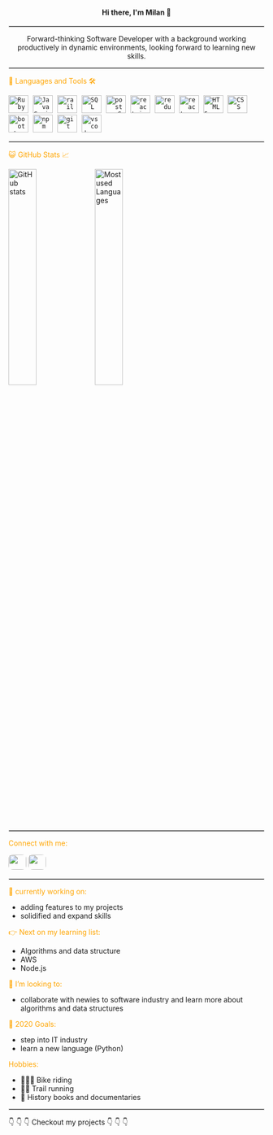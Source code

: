<h4 align="center"> Hi there, I'm Milan 👋 </h4>

<hr style="border:0.9px ridge lightgray"> </hr>

<p align="center">Forward-thinking Software Developer with a background working productively in dynamic environments, looking forward to learning new skills. </p>

  <!-- <p> 🎭 Fun 💯 fact:  </p> -->

<hr style="border:0.9px ridge lightgray"> </hr>

<p style="color:orange"> 💬 Languages and Tools 🛠️ </p>
<code><img style="margin-right:5px" height="35" width="39" src="https://encrypted-tbn0.gstatic.com/images?q=tbn:ANd9GcRfqN8TibosvoL-zcoD5gIJbbvIwQRsPXGd4w&usqp=CAU" alt="Ruby"></code>
<code><img style="margin-right:5px" height="35" width="39" src="https://www.computerhope.com/jargon/j/javascript.png" alt="JavaScript"></code>
<code><img style="margin-right:5px" height="35" width="39" src="https://encrypted-tbn0.gstatic.com/images?q=tbn:ANd9GcS1-hbc5uiUvkHxTIjHROe7pgI3f8TMFYUyGfoTPkIeUkttRD9xsBgNk7qC8z7ZGCWF23E&usqp=CAU" alt="rails"></code>
<code><img style="margin-right:5px" height="35" width="39" src="https://cloudblogs.microsoft.com/uploads/prod/sites/32/2020/05/SQL.png" alt="SQL"></code>
<code><img style="margin-right:5px" height="35" width="39" src="https://upload.wikimedia.org/wikipedia/commons/thumb/2/29/Postgresql_elephant.svg/1200px-Postgresql_elephant.svg.png" alt="postgreSQL"></code>
<code><img src="https://res.cloudinary.com/practicaldev/image/fetch/s--3zWuwYa3--/c_imagga_scale,f_auto,fl_progressive,h_900,q_auto,w_1600/https://dev-to-uploads.s3.amazonaws.com/uploads/articles/pdib9r9rk5j1m7oala1p.png" style="margin-right:5px" height="35" width="39" alt="react.js"></code>
<code><img style="margin-right:5px" height="35" width="39" src="https://chriscourses.com/img/blog/redux/redux.jpg" alt="redux"></code>
<code><img style="margin-right:5px" height="35" width="39" src="https://www.loginradius.com/blog/async/static/a53096b6796dd3d1e3f3df8bc77a6689/03979/index.png" alt="react-router"></code>
<code><img style="margin-right:5px" height="35" width="39" src="https://upload.wikimedia.org/wikipedia/commons/thumb/6/61/HTML5_logo_and_wordmark.svg/1200px-HTML5_logo_and_wordmark.svg.png" alt="HTML5"></code>
<code><img style="margin-right:5px" height="35" width="39" src="https://upload.wikimedia.org/wikipedia/commons/thumb/d/d5/CSS3_logo_and_wordmark.svg/1200px-CSS3_logo_and_wordmark.svg.png" alt="CSS"></code>
<code><img style="margin-right:5px" height="35" width="39" src="https://encrypted-tbn0.gstatic.com/images?q=tbn:ANd9GcQ7YM1mnDVjOkXzB1Y_dZKp8Hiuyi4q7U8wVQ&usqp=CAU"alt="bootstrap"></code>
<code><img style="margin-right:5px" height="35" width="39" src="https://www.zdnet.com/a/img/resize/41f98ac5e953bbdc816fda798ab505817d23e886/2020/01/13/7b52414d-132a-4ef9-b050-0f16e37f433b/npm.png?width=1200&height=1200&fit=crop&auto=webp" alt="npm"></code>
<code><img style="margin-right:5px" height="35" width="39" src="https://cdn-media-1.freecodecamp.org/images/VQhi-KgyeBh6jegrDc2zaLOGxsBWq0Bw5dNq" alt="git"></code>
<code><img style="margin-right:5px" height="35" width="39" src="https://upload.wikimedia.org/wikipedia/commons/thumb/9/9a/Visual_Studio_Code_1.35_icon.svg/2048px-Visual_Studio_Code_1.35_icon.svg.png" alt="vs code"></code>
<hr style="border:0.9px ridge lightgray"> </hr>

<p style="color:orange"> 😺 GitHub Stats  📈</p>

<!-- ![Zicna's GitHub stats](https://github-readme-stats.vercel.app/api?username=zicna&show_icons=true&theme=radical) -->
<!-- [![Top Langs](https://github-readme-stats.vercel.app/api/top-langs/?username=zicna)](https://github.com/anuraghazra/github-readme-stats) -->

<!-- [![Top Langs](https://github-readme-stats.vercel.app/api/top-langs/?username=zicna&layout=compact&show_icons=true&theme=radical)](https://github.com/anuraghazra/github-readme-stats) -->

<!-- * side by side pictures -->
<div>
  <spam><img style="align:center" width="33%" src="https://github-readme-stats.vercel.app/api?username=zicna&show_icons=true&theme=radical" alt="GitHub stats">
  <spam><img style="align:center" width="33%" src="https://github-readme-stats.vercel.app/api/top-langs/?username=zicna&layout=compact&show_icons=true&theme=radical" alt="Most used Languages"><div>
</div>

<hr style="border:0.9px ridge lightgray"> </hr>
<p style="color:orange">Connect with me:</p>

<a  href="mailto:zivkovicmilan1987@gmail.com"><img height="30px" width="35px" style="border-radius:25%" src="https://www.howtogeek.com/wp-content/uploads/2019/03/gmail-1.png?width=1198&trim=1,1&bg-color=000&pad=1,1"></a>
<a  href="https://www.linkedin.com/in/milan-m-zivkovic/"><img height="30px" width="35px" style="border-radius:25%" src="https://upload.wikimedia.org/wikipedia/commons/thumb/c/c9/Linkedin.svg/1200px-Linkedin.svg.png"></a>

<hr style="border:0.9px ridge lightgray"> </hr>

<p style="color:orange"> 🌱 currently working on:</p>
  
  - adding features to my projects
  - solidified and expand skills

<p style="color:orange"> 👉 Next on my learning list:</p>

- Algorithms and data structure
- AWS
- Node.js

<p style="color:orange">👯 I’m looking to:</p> 
  
- collaborate with newies to software industry and learn more about algorithms and data structures

<p style="color:orange">🥅 2020 Goals:</p>

- step into IT industry
- learn a new language (Python)

<p style="color:orange">Hobbies:</p>

- 🚵🏼‍♂️ Bike riding
- 🏃‍♂️ Trail running
- 📜 History books and documentaries

<hr style="border:0.9px ridge lightgray"> </hr>
👇 👇 👇 Checkout my projects 👇 👇 👇

<!-- [github]: https://github.com/zicna
[linkedin]: https://www.linkedin.com/feed/ -->

<!-- ! resources -->
<!-- *Github Stats: -->
<!-- https://github.com/anuraghazra/github-readme-stats -->
<!-- * emojis -->
<!-- https://emojidb.org/history-emojis -->
<!-- * Markdown basic syntax -->
<!--  https://dev.to/zicna/path-to-better-readmemd-through-markdown-syntax-42hd-->
<!-- * Other resources -->
<!-- https://dev.to/github/10-standout-github-profile-readmes-h2o -->
